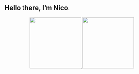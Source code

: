  ## Hello there, I'm Nico.
 
 <div align="center">
 <a href="https://github.com/jesternook"> 
 <img height="168em" src="https://github-readme-stats.vercel.app/api?username=jesternook&repo=github-readme-stat&show_icons=true&theme=darcula&include_all_commits=true&count_private=true&border_radius=5px&hide_border=true"/>
 <img height="168em" src="https://github-readme-stats.vercel.app/api/top-langs/?username=jesternook&layout=compact&langs_count=8&card_width=245em&theme=darcula&border_radius=5px&hide_border=true"/>
</div>

## 
